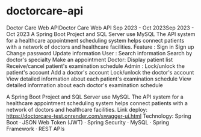 # doctorcare-api

Doctor Care Web APIDoctor Care Web API
Sep 2023 - Oct 2023Sep 2023 - Oct 2023
A Spring Boot Project and SQL Server use MySQL The API system for a healthcare appointment scheduling system helps connect patients with a network of doctors and healthcare facilities.
Feature : 
Sign in
Sign up
Change password
Update information
User :
Search information
Search by doctor's specialty
Make an appointment
Doctor:
Display patient list
Receive/cancel patient's examination schedule
Admin :
Lock/unlock the patient's account
Add a doctor's account
Lock/unlock the doctor's account
View detailed information about each patient's examination schedule
View detailed information about each doctor's examination schedule

A Spring Boot Project and SQL Server use MySQL The API system for a healthcare appointment scheduling system helps connect patients with a network of doctors and healthcare facilities. 
Link deploy: https://doctorcare-test.onrender.com/swagger-ui.html
Technology: Spring Boot · JSON Web Token (JWT) · Spring Security · MySQL · Spring Framework · REST APIs
